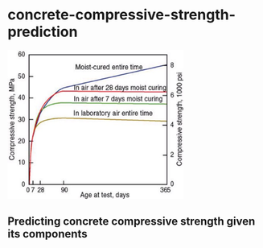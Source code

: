 # concrete-compressive-strength-prediction
<img src="https://github.com/UrielV1/concrete-compressive-strength-prediction/blob/main/concrete1.png" alt="https://github.com/UrielV1/concrete-compressive-strength-prediction/blob/main/concrete1.png" width="350"/>

[](https://www.concreteprotection.com/tech_briefs/concrete-curing.php)



## Predicting concrete compressive strength given its components 

